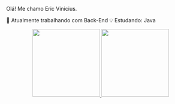 Olá! Me chamo Eric Vinicius.

📡 Atualmente trabalhando com Back-End
💡 Estudando: Java

<div align="center">
  <a href="https://github.com/oericvini">
  <img height="180em" src="https://github-readme-stats.vercel.app/api?username=oericvini&show_icons=true&theme=dracula&include_all_commits=true&count_private=true"/>
  <img height="180em" src="https://github-readme-stats.vercel.app/api/top-langs/?username=oericvini&layout=compact&langs_count=7&theme=dracula"/>
</div>
